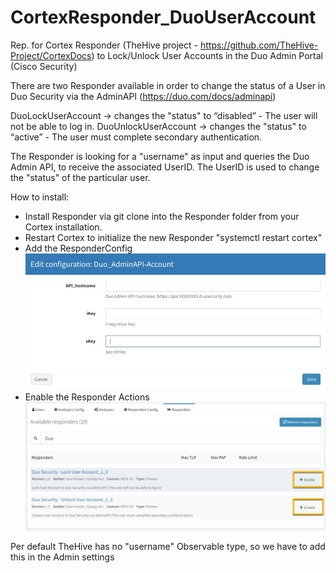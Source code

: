 # CortexResponder_DuoUserAccount
Rep. for Cortex Responder (TheHive project - https://github.com/TheHive-Project/CortexDocs)
to Lock/Unlock User Accounts in the Duo Admin Portal (Cisco Security)


There are two Responder available in order to change the status of a User in Duo Security via the AdminAPI (https://duo.com/docs/adminapi)

DuoLockUserAccount -> changes the "status" to “disabled” - The user will not be able to log in.
DuoUnlockUserAccount ->  changes the "status" to “active” - The user must complete secondary authentication.

The Responder is looking for a "username" as input and queries the Duo Admin API, to receive the associated UserID.
The UserID is used to change the "status" of the particular user.

How to install:
- Install Responder via git clone into the Responder folder from your Cortex installation.
- Restart Cortex to initialize the new Responder "systemctl restart cortex"
- Add the ResponderConfig 
  ![ResponderConfig](/ResponderConfig.jpg)
- Enable the Responder Actions
  ![Responders](/Responders.jpg)
 
Per default TheHive has no "username" Observable type, so we have to add this in the Admin settings
